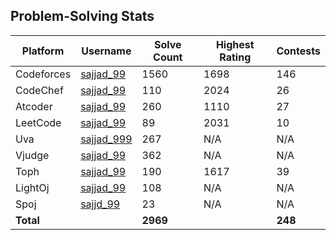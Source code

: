## Problem-Solving Stats

| Platform   | Username  | Solve Count | Highest Rating | Contests |
|------------|-----------|-------------|----------------|----------|
| Codeforces | [sajjad_99](https://codeforces.com/profile/sajjad_99) | 1560 | 1698 | 146 |
| CodeChef   | [sajjad_99](https://www.codechef.com/users/sajjad_99) | 110 | 2024 | 26 |
| Atcoder    | [sajjad_99](https://atcoder.jp/users/Sajjad_99) | 260  | 1110 | 27 |
| LeetCode   | [sajjad_99](https://leetcode.com/u/sajjad_99/) | 89   | 2031 | 10 |
| Uva        | [sajjad_999](https://onlinejudge.org/index.php?option=com_onlinejudge&Itemid=15) | 267 | N/A  | N/A |
| Vjudge     | [sajjad_99](https://vjudge.net/user/sajjad_99) | 362  | N/A  | N/A |
| Toph       | [sajjad_99](https://toph.co/u/sajjad_99) | 190   | 1617 | 39 |
| LightOj    | [sajjad_99](https://lightoj.com/user/sajjad_99) | 108  | N/A  | N/A |
| Spoj       | [sajjd_99](https://www.spoj.com/myaccount/) | 23 | N/A | N/A |
| **Total**  |           | **2969**    |                | **248** |
